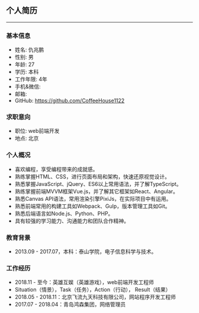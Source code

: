 ## 个人简历
<hr>

### 基本信息
- 姓名: 仇兆鹏
- 性别: 男
- 年龄: 27
- 学历: 本科
- 工作年限: 4年
- 手机&微信: 
- 邮箱: 
- GitHub: https://github.com/CoffeeHouse1122

### 求职意向
- 职位: web前端开发
- 地点: 北京

### 个人概况
- 喜欢编程，享受编程带来的成就感。
- 熟练掌握HTML、CSS，进⾏⻚⾯布局和架构，快速还原视觉设计。
- 熟悉掌握JavaScript、jQuery、ES6以上常用语法，并了解TypeScript。
- 熟练掌握前端MVVM框架Vue.js，并了解其它框架如React、Angular。
- 熟悉Canvas API语法，常用渲染引擎PixiJs，在实际项目中有运用。
- 熟悉前端常用的构建工具如Webpack、Gulp，版本管理⼯具如Git。
- 熟悉后端语言如Node.js、Python、PHP。
- 具有较强的学习能力、沟通能力和团队合作精神。

### 教育背景
- 2013.09 - 2017.07，本科：泰山学院，电子信息科学与技术。

### 工作经历
- 2018.11 - 至今：英雄互娱（英雄游戏），web前端开发工程师
- Situation（情景），Task（任务），Action（行动）， Result（结果）
- 2018.05 - 2018.11：北京飞流九天科技有限公司，网站程序开发工程师
- 2017.07 - 2018.04：青岛鸿森集团，网络管理员

